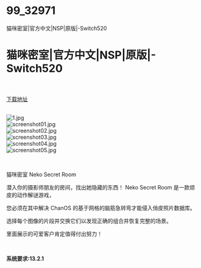 # 99_32971
猫咪密室|官方中文|NSP|原版|-Switch520
# 猫咪密室|官方中文|NSP|原版|-Switch520
 <br/></br>
[下载地址](https://www.switch520.cc/article/32971 "下载地址")
<br/></br>

<p><img title="1.jpg" src="https://www.switch520.cc/muke_img/2022_06_16_9609e652d83df.jpg" alt="1.jpg"><br>
<img title="screenshot01.jpg" src="https://www.switch520.cc/muke_img/2022_06_16_cf68d2c245add.jpg" alt="screenshot01.jpg"><br>
<img title="screenshot02.jpg" src="https://www.switch520.cc/muke_img/2022_06_16_ad203377db272.jpg" alt="screenshot02.jpg"><br>
<img title="screenshot03.jpg" src="https://www.switch520.cc/muke_img/2022_06_16_55aa4803beb07.jpg" alt="screenshot03.jpg"><br>
<img title="screenshot04.jpg" src="https://www.switch520.cc/muke_img/2022_06_16_63c30018da4e3.jpg" alt="screenshot04.jpg"><br>
<img title="screenshot05.jpg" src="https://www.switch520.cc/muke_img/2022_06_16_4a7c8ef0225b4.jpg" alt="screenshot05.jpg"></p>
<p>&nbsp;</p>
<p>猫咪密室 Neko Secret Room</p>
<p>潜入你的摄影师朋友的房间，找出她隐藏的东西！ Neko Secret Room 是一款顽皮的动作解谜游戏，</p>
<p>您必须在其中解决 ChanOS 的基于网格的脑筋急转弯才能侵入俏皮照片数据库。</p>
<p>选择每个图像的片段并交换它们以发现正确的组合并恢复完整的场景。</p>
<p>里面展示的可爱客户肯定值得付出努力！</p>
<p>&nbsp;</p>
<p><strong>系统要求:13.2.1</strong></p>



